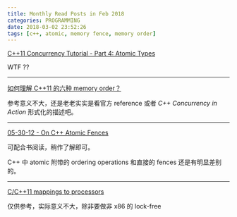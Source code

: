 ```yaml
---
title: Monthly Read Posts in Feb 2018
categories: PROGRAMMING
date: 2018-03-02 23:52:26
tags: [c++, atomic, memory fence, memory order]
---
```

[C++11 Concurrency Tutorial - Part 4: Atomic Types](https://baptiste-wicht.com/posts/2012/07/c11-concurrency-tutorial-part-4-atomic-type.html)

WTF ??

---

[如何理解 C++11 的六种 memory order？](https://www.zhihu.com/question/24301047)

参考意义不大，还是老老实实是看官方 reference 或者 *C++ Concurrency in Action* 形式化的描述吧。

---

[05-30-12 - On C++ Atomic Fences](http://cbloomrants.blogspot.hk/2012/05/05-30-12-on-c-atomic-fences.html)

可配合书阅读，稍作了解即可。

C++ 中 atomic 附带的 ordering operations 和直接的 fences 还是有明显差别的。

---

[C/C++11 mappings to processors](http://www.cl.cam.ac.uk/~pes20/cpp/cpp0xmappings.html)

仅供参考，实际意义不大，除非要做非 x86 的 lock-free
